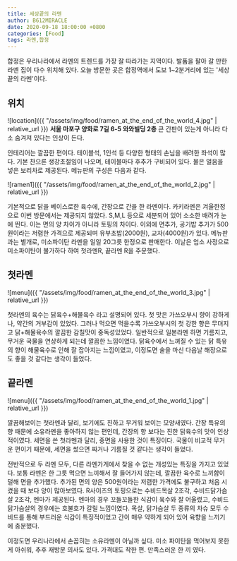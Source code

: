 ```yaml
---
title: 세상끝의 라멘
author: B612MIRACLE
date: 2020-09-18 18:00:00 +0800
categories: [Food]
tags: 라멘,합정
---
```

합정은 우리나라에서 라멘의 트렌드를 가장 잘 따라가는 지역이다. 발품을 팔아 갈 만한 라멘 집이 다수 위치해 있다. 오늘 방문한 곳은 합정역에서 도보 1~2분거리에 있는 '세상끝의 라멘'이다.

## 위치
![location]({{ "/assets/img/food/ramen_at_the_end_of_the_world_4.jpg" | relative_url }})
**서울 마포구 양화로 7길 6-5 와와빌딩 2층**
큰 간판이 있는게 아니라 다소 숨겨져 있다는 인상이 든다.


인테리어는 깔끔한 편이다. 테이블석, 1인석 등 다양한 형태의 손님을 배려한 좌석이 많다. 기본 찬으론 생강초절임이 나오며, 테이블마다 후추가 구비되어 있다. 물은 얼음을 넣은 보리차로 제공된다.
메뉴판의 구성은 다음과 같다.

![ramen1]({{ "/assets/img/food/ramen_at_the_end_of_the_world_2.jpg" | relative_url }})

기본적으로 닭을 베이스로한 육수에, 간장으로 간을 한 라멘이다. 카키라멘은 겨울한정으로 이번 방문에서는 제공되지 않았다.
S,M,L 등으로 세분되어 있어 소소한 배려가 눈에 띈다. 이는 면의 양 차이가 아니라 토핑의 차이다. 이외에 면추가, 공기밥 추가가 500원이라는 저렴한 가격으로 제공되며 유부초밥(2000원), 교자(4000원)가 있다.
메뉴판과는 별개로, 미소파이탄 라멘을 일일 20그릇 한정으로 판매한다. 이날은 업소 사정으로 미소파이탄이 불가하다 하여 첫라멘R, 끝라멘 R을 주문했다.

## 첫라멘
![menu]({{ "/assets/img/food/ramen_at_the_end_of_the_world_3.jpg" | relative_url }})

첫라멘의 육수는 닭육수+해물육수 라고 설명되어 있다. 첫 맛은 가쓰오부시 향이 강하게 나, 약간의 거부감이 있었다. 그러나 먹으면 먹을수록 가쓰오부시의 첫 강한 향은 무뎌지고 닭+해물육수의 깔끔한 감칠맛이 중독성있었다.
일반적으로 일본라멘 하면 기름지고, 무거운 국물을 연상하게 되는데 깔끔한 느낌이였다. 닭육수에서 느껴질 수 있는 닭 특유의 향이 해물육수로 인해 잘 잡아지는 느낌이였고, 이정도면 술을 마신 다음날 해장으로도 좋을 것 같다는 생각이 들었다.


## 끝라멘
![menu]({{ "/assets/img/food/ramen_at_the_end_of_the_world_1.jpg" | relative_url }})

깔끔해보이는 첫라멘과 달리, 보기에도 진하고 무거워 보이는 모양새였다. 간장 특유의 향 때문에 소유라멘을 좋아하지 않는 편인데, 간장의 향 보다는 진한 닭육수의 맛이 인상적이였다. 세면을 쓴 첫라멘과 달리, 중면을 사용한 것이 특징이다. 국물이 비교적 무거운 편이기 때문에, 세면을 썼으면 짜거나 기름질 것 같다는 생각이 들었다.

전반적으로 두 라멘 모두, 다른 라멘가게에서 찾을 수 없는 개성있는 특징을 가지고 있었다. 보통 라멘은 한 그릇 먹으면 느끼해서 잘 들어가지 않는데, 깔끔한 육수로 느끼함이 덜해 면을 추가했다. 추가된 면의 양은 500원이라는 저렴한 가격에도 불구하고 처음 시켰을 때 보다 양이 많아보였다. R사이즈의 토핑으로는 수비드목살 2조각, 수비드닭가슴살 2조각, 멘마가 제공된다. 멘마의 경우 꼬들꼬들한 식감이 육수와 잘 어울렸고, 수비드 닭가슴살의 경우에는 호불호가 갈릴 느낌이였다. 목살, 닭가슴살 두 종류의 차슈 모두 수비드를 통해 부드러운 식감이 특징적이었고 간이 매우 약하게 되어 있어 육향을 느끼기에 충분했다.

이정도면 우리나라에서 손꼽히는 소유라멘이 아닐까 싶다. 미소 파이탄을 먹어보지 못한게 아쉬워, 추후 재방문 의사도 있다. 가격대도 착한 편. 만족스러운 한 끼 였다.


